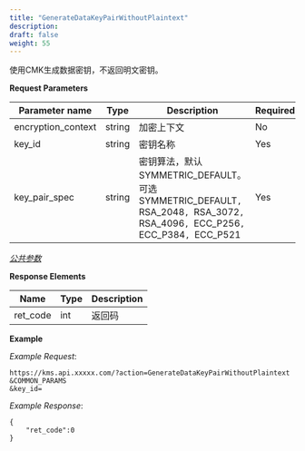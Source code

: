 ```yaml
---
title: "GenerateDataKeyPairWithoutPlaintext"
description: 
draft: false
weight: 55
---
```


使用CMK生成数据密钥，不返回明文密钥。

**Request Parameters**

| Parameter name | Type | Description | Required |
| --- | --- | --- | --- |
| encryption_context | string | 加密上下文                                                   | No       |
| key_id             | string | 密钥名称                                                     | Yes      |
| key_pair_spec      | string | 密钥算法，默认SYMMETRIC_DEFAULT。可选SYMMETRIC_DEFAULT`, `RSA_2048`, `RSA_3072`, `RSA_4096`, `ECC_P256`, `ECC_P384`, `ECC_P521 | Yes      |

[_公共参数_](../../../parameters/)

**Response Elements**

| Name | Type | Description |
| --- | --- | --- |
| ret_code | int  | 返回码      |

**Example**

_Example Request_:

```
https://kms.api.xxxxx.com/?action=GenerateDataKeyPairWithoutPlaintext
&COMMON_PARAMS
&key_id=
```

_Example Response_:

```
{
	"ret_code":0
}
```
